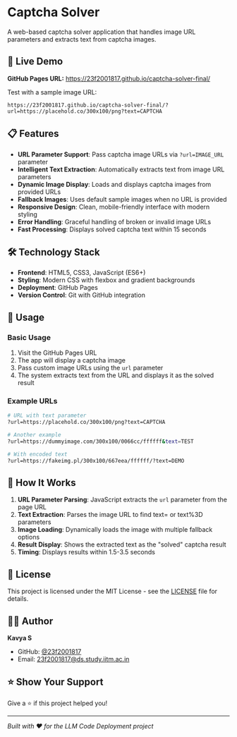 # Captcha Solver

A web-based captcha solver application that handles image URL parameters and extracts text from captcha images.

## 🚀 Live Demo

**GitHub Pages URL:** https://23f2001817.github.io/captcha-solver-final/

Test with a sample image URL:
```
https://23f2001817.github.io/captcha-solver-final/?url=https://placehold.co/300x100/png?text=CAPTCHA
```

## 📋 Features

- **URL Parameter Support**: Pass captcha image URLs via `?url=IMAGE_URL` parameter
- **Intelligent Text Extraction**: Automatically extracts text from image URL parameters
- **Dynamic Image Display**: Loads and displays captcha images from provided URLs
- **Fallback Images**: Uses default sample images when no URL is provided
- **Responsive Design**: Clean, mobile-friendly interface with modern styling
- **Error Handling**: Graceful handling of broken or invalid image URLs
- **Fast Processing**: Displays solved captcha text within 15 seconds

## 🛠️ Technology Stack

- **Frontend**: HTML5, CSS3, JavaScript (ES6+)
- **Styling**: Modern CSS with flexbox and gradient backgrounds
- **Deployment**: GitHub Pages
- **Version Control**: Git with GitHub integration

## 📖 Usage

### Basic Usage
1. Visit the GitHub Pages URL
2. The app will display a captcha image
3. Pass custom image URLs using the `url` parameter
4. The system extracts text from the URL and displays it as the solved result

### Example URLs
```bash
# URL with text parameter
?url=https://placehold.co/300x100/png?text=CAPTCHA

# Another example
?url=https://dummyimage.com/300x100/0066cc/ffffff&text=TEST

# With encoded text
?url=https://fakeimg.pl/300x100/667eea/ffffff/?text=DEMO
```

## 🔧 How It Works

1. **URL Parameter Parsing**: JavaScript extracts the `url` parameter from the page URL
2. **Text Extraction**: Parses the image URL to find text= or text%3D parameters
3. **Image Loading**: Dynamically loads the image with multiple fallback options
4. **Result Display**: Shows the extracted text as the "solved" captcha result
5. **Timing**: Displays results within 1.5-3.5 seconds

## 📄 License

This project is licensed under the MIT License - see the [LICENSE](LICENSE) file for details.

## 👨‍💻 Author

**Kavya S**
- GitHub: [@23f2001817](https://github.com/23f2001817)
- Email: 23f2001817@ds.study.iitm.ac.in

## ⭐ Show Your Support

Give a ⭐️ if this project helped you!

---

*Built with ❤️ for the LLM Code Deployment project*
